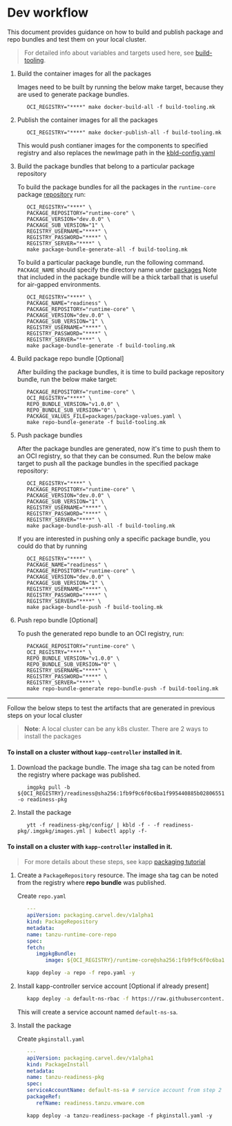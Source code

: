# Dev workflow

This document provides guidance on how to build and publish package and repo bundles and test them on your local cluster.

> For detailed info about variables and targets used here, see [build-tooling](https://github.com/vmware-tanzu/build-tooling-for-integrations/blob/main/docs/build-tooling-getting-started.md).

1. Build the container images for all the packages

   Images need to be built by running the below make target, because they are used to generate
   package bundles.

   ```shell
      OCI_REGISTRY="****" make docker-build-all -f build-tooling.mk
   ```

2. Publish the container images for all the packages

   ```shell
      OCI_REGISTRY="****" make docker-publish-all -f build-tooling.mk
   ```
   This would push contianer images for the components to specified registry and also replaces the newImage path in the [kbld-config.yaml](../../packages/readiness/kbld-config.yaml)

3. Build the package bundles that belong to a particular package repository

   To build the package bundles for all the packages in the `runtime-core` package [repository](../../packages/package-values.yaml) run:

   ```shell
      OCI_REGISTRY="****" \
      PACKAGE_REPOSITORY="runtime-core" \
      PACKAGE_VERSION="dev.0.0" \
      PACKAGE_SUB_VERSION="1" \
      REGISTRY_USERNAME="****" \
      REGISTRY_PASSWORD="****" \
      REGISTRY_SERVER="****" \
      make package-bundle-generate-all -f build-tooling.mk
   ```

   To build a particular package bundle, run the following command. `PACKAGE_NAME` should specify the directory name under [packages](../../packages)
   Note that included in the package bundle will be a thick tarball that is useful for air-gapped environments.

   ```shell
      OCI_REGISTRY="****" \
      PACKAGE_NAME="readiness" \
      PACKAGE_REPOSITORY="runtime-core" \
      PACKAGE_VERSION="dev.0.0" \
      PACKAGE_SUB_VERSION="1" \
      REGISTRY_USERNAME="****" \
      REGISTRY_PASSWORD="****" \
      REGISTRY_SERVER="****" \
      make package-bundle-generate -f build-tooling.mk
   ```

4. Build package repo bundle [Optional]

   After building the package bundles, it is time to build package repository bundle, run the below make
   target:

   ```shell
      PACKAGE_REPOSITORY="runtime-core" \
      OCI_REGISTRY="****" \
      REPO_BUNDLE_VERSION="v1.0.0" \
      REPO_BUNDLE_SUB_VERSION="0" \
      PACKAGE_VALUES_FILE=packages/package-values.yaml \
      make repo-bundle-generate -f build-tooling.mk
   ```

5. Push package bundles 

   After the package bundles are generated, now it's time to push them to an OCI registry, so that they can be consumed.
   Run the below make target to push all the package bundles in the specified package repository:

   ```shell
      OCI_REGISTRY="****" \
      PACKAGE_REPOSITORY="runtime-core" \
      PACKAGE_VERSION="dev.0.0" \
      PACKAGE_SUB_VERSION="1" \
      REGISTRY_USERNAME="****" \
      REGISTRY_PASSWORD="****" \
      REGISTRY_SERVER="****" \
      make package-bundle-push-all -f build-tooling.mk
   ```

   If you are interested in pushing only a specific package bundle, you could do that by running

   ```shell
      OCI_REGISTRY="****" \
      PACKAGE_NAME="readiness" \
      PACKAGE_REPOSITORY="runtime-core" \
      PACKAGE_VERSION="dev.0.0" \
      PACKAGE_SUB_VERSION="1" \
      REGISTRY_USERNAME="****" \
      REGISTRY_PASSWORD="****" \
      REGISTRY_SERVER="****" \
      make package-bundle-push -f build-tooling.mk
   ```

6. Push repo bundle [Optional]

   To push the generated repo bundle to an OCI registry, run:

   ```shell
      PACKAGE_REPOSITORY="runtime-core" \
      OCI_REGISTRY="****" \
      REPO_BUNDLE_VERSION="v1.0.0" \
      REPO_BUNDLE_SUB_VERSION="0" \
      REGISTRY_USERNAME="****" \
      REGISTRY_PASSWORD="****" \
      REGISTRY_SERVER="****" \
      make repo-bundle-generate repo-bundle-push -f build-tooling.mk
   ```

----

Follow the below steps to test the artifacts that are generated in previous steps on your local cluster

> **Note**: A local cluster can be any k8s cluster. There are 2 ways to install the packages

#### To install on a cluster without `kapp-controller` installed in it.

1. Download the package bundle. The image sha tag can be noted from the registry where package was published.
   ```shell
      imgpkg pull -b ${OCI_REGISTRY}/readiness@sha256:1fb9f9c6f0c6ba1f995440885b02806551a79d9cef5b9c7c3d6f53a586facddd -o readiness-pkg
   ```

1. Install the package
   ```shell
      ytt -f readiness-pkg/config/ | kbld -f - -f readiness-pkg/.imgpkg/images.yml | kubectl apply -f-
   ```

#### To install on a cluster with `kapp-controller` installed in it.

> For more details about these steps, see kapp [packaging tutorial](https://carvel.dev/kapp-controller/docs/v0.31.0/packaging-tutorial)

1. Create a `PackageRepository` resource. The image sha tag can be noted from the registry where **repo bundle** was published.

   Create `repo.yaml`
   ```yaml
      ---
      apiVersion: packaging.carvel.dev/v1alpha1
      kind: PackageRepository
      metadata:
      name: tanzu-runtime-core-repo
      spec:
      fetch:
         imgpkgBundle:
            image: ${OCI_REGISTRY}/runtime-core@sha256:1fb9f9c6f0c6ba1f995440885b02806551a79d9cef5b9c7c3d6f53a586facddd
   ```

   ```bash
      kapp deploy -a repo -f repo.yaml -y
   ```

2. Install kapp-controller service account [Optional if already present]
   ```bash
      kapp deploy -a default-ns-rbac -f https://raw.githubusercontent.com/vmware-tanzu/carvel-kapp-controller/develop/examples/rbac/default-ns.yml -y
   ```
   This will create a service account named `default-ns-sa`.

3. Install the package

   Create `pkginstall.yaml`
   ```yaml
      ---
      apiVersion: packaging.carvel.dev/v1alpha1
      kind: PackageInstall
      metadata:
      name: tanzu-readiness-pkg
      spec:
      serviceAccountName: default-ns-sa # service account from step 2
      packageRef:
         refName: readiness.tanzu.vmware.com
   ```

   ```shell
      kapp deploy -a tanzu-readiness-package -f pkginstall.yaml -y
   ```
